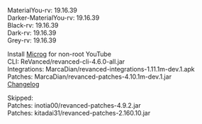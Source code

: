 MaterialYou-rv: 19.16.39  
Darker-MaterialYou-rv: 19.16.39  
Black-rv: 19.16.39  
Dark-rv: 19.16.39  
Grey-rv: 19.16.39  

Install [Microg](https://github.com/ReVanced/GmsCore/releases) for non-root YouTube  
CLI: ReVanced/revanced-cli-4.6.0-all.jar  
Integrations: MarcaDian/revanced-integrations-1.11.1m-dev.1.apk  
Patches: MarcaDian/revanced-patches-4.10.1m-dev.1.jar  
[Changelog](https://github.com/MarcaDian/revanced-patches/releases/tag/v4.10.1m-dev.1)  

Skipped:  
Patches: inotia00/revanced-patches-4.9.2.jar  
Patches: kitadai31/revanced-patches-2.160.10.jar    
